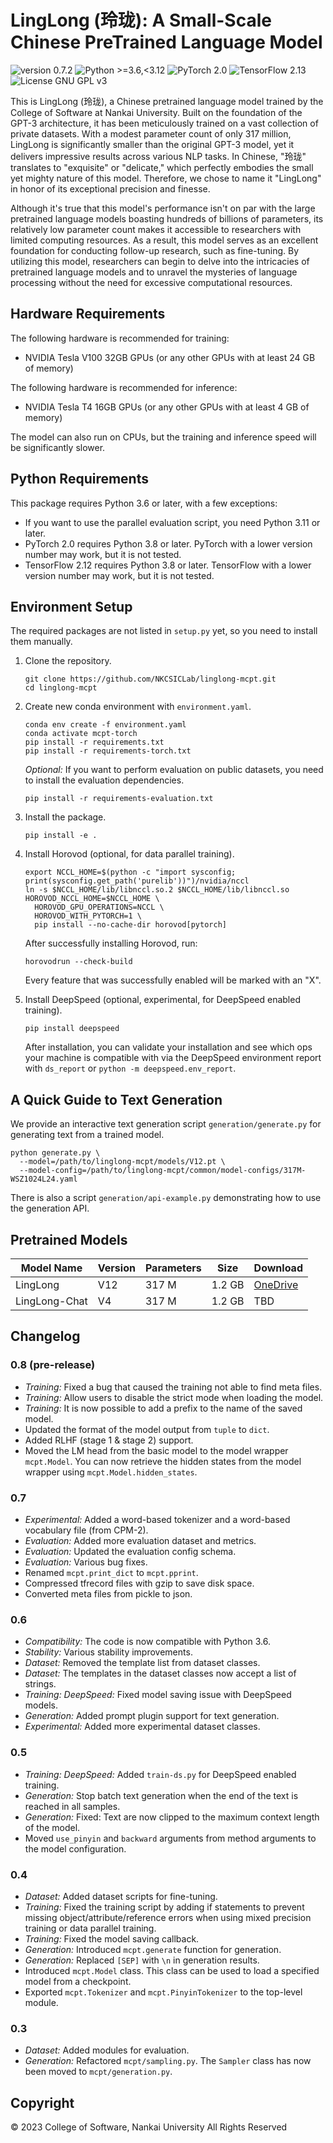 # LingLong (玲珑): A Small-Scale Chinese PreTrained Language Model

![version 0.7.2](https://img.shields.io/badge/version-0.7.2-blue)
![Python >=3.6,<3.12](https://img.shields.io/badge/Python->=3.6,<3.12-blue?logo=python&logoColor=white)
![PyTorch 2.0](https://img.shields.io/badge/PyTorch-2.0-EE4C2C?logo=pytorch&logoColor=white)
![TensorFlow 2.13](https://img.shields.io/badge/TensorFlow-2.13-FF6F00?logo=tensorflow&logoColor=white)
![License GNU GPL v3](https://img.shields.io/badge/License-GNU%20GPL%20v3-blue?logo=gnu&logoColor=white)

This is LingLong (玲珑), a Chinese pretrained language model trained by the College of Software at Nankai University.
Built on the foundation of the GPT-3 architecture, it has been meticulously trained on a vast collection of private datasets.
With a modest parameter count of only 317 million, LingLong is significantly smaller than the original GPT-3 model, yet it delivers impressive results across various NLP tasks.
In Chinese, "玲珑" translates to "exquisite" or "delicate," which perfectly embodies the small yet mighty nature of this model.
Therefore, we chose to name it "LingLong" in honor of its exceptional precision and finesse.

Although it's true that this model's performance isn't on par with the large pretrained language models boasting hundreds of billions of parameters, its relatively low parameter count makes it accessible to researchers with limited computing resources.
As a result, this model serves as an excellent foundation for conducting follow-up research, such as fine-tuning.
By utilizing this model, researchers can begin to delve into the intricacies of pretrained language models and to unravel the mysteries of language processing without the need for excessive computational resources.

## Hardware Requirements

The following hardware is recommended for training:

- NVIDIA Tesla V100 32GB GPUs (or any other GPUs with at least 24 GB of memory)

The following hardware is recommended for inference:

- NVIDIA Tesla T4 16GB GPUs (or any other GPUs with at least 4 GB of memory)

The model can also run on CPUs, but the training and inference speed will be significantly slower.

## Python Requirements

This package requires Python 3.6 or later, with a few exceptions:

- If you want to use the parallel evaluation script, you need Python 3.11 or later.
- PyTorch 2.0 requires Python 3.8 or later. PyTorch with a lower version number may work, but it is not tested.
- TensorFlow 2.12 requires Python 3.8 or later. TensorFlow with a lower version number may work, but it is not tested.

## Environment Setup

The required packages are not listed in `setup.py` yet, so you need to install them manually.

1. Clone the repository.

    ```
    git clone https://github.com/NKCSICLab/linglong-mcpt.git
    cd linglong-mcpt
    ```

2. Create new conda environment with `environment.yaml`.

    ```
    conda env create -f environment.yaml
    conda activate mcpt-torch
    pip install -r requirements.txt
    pip install -r requirements-torch.txt
    ```
   
    *Optional:* If you want to perform evaluation on public datasets, you need to install the evaluation dependencies.
   
    ```
    pip install -r requirements-evaluation.txt
    ```

3. Install the package.

    ```
    pip install -e .
    ```

4. Install Horovod (optional, for data parallel training).

    ```
    export NCCL_HOME=$(python -c "import sysconfig; print(sysconfig.get_path('purelib'))")/nvidia/nccl
    ln -s $NCCL_HOME/lib/libnccl.so.2 $NCCL_HOME/lib/libnccl.so
    HOROVOD_NCCL_HOME=$NCCL_HOME \
      HOROVOD_GPU_OPERATIONS=NCCL \
      HOROVOD_WITH_PYTORCH=1 \
      pip install --no-cache-dir horovod[pytorch]
    ```
    After successfully installing Horovod, run:

    ```
    horovodrun --check-build
    ```

    Every feature that was successfully enabled will be marked with an "X".
   
5. Install DeepSpeed (optional, experimental, for DeepSpeed enabled training).

    ```
    pip install deepspeed
    ```
   
    After installation, you can validate your installation and see which ops your machine is compatible with via the DeepSpeed environment report with `ds_report` or `python -m deepspeed.env_report`.

## A Quick Guide to Text Generation

We provide an interactive text generation script `generation/generate.py` for generating text from a trained model.

```
python generate.py \
  --model=/path/to/linglong-mcpt/models/V12.pt \
  --model-config=/path/to/linglong-mcpt/common/model-configs/317M-WSZ1024L24.yaml
```

There is also a script `generation/api-example.py` demonstrating how to use the generation API.

## Pretrained Models

| Model Name    | Version | Parameters | Size   | Download                                                                |
|---------------|---------|------------|--------|-------------------------------------------------------------------------|
| LingLong      | V12     | 317 M      | 1.2 GB | [OneDrive](https://1drv.ms/u/s!AszCaIeLPgHUj-wymU62HcCOduEZcg?e=bzyCzU) |
| LingLong-Chat | V4      | 317 M      | 1.2 GB | TBD                                                                     |     

## Changelog

### 0.8 (pre-release)

- *Training:* Fixed a bug that caused the training not able to find meta files.
- *Training:* Allow users to disable the strict mode when loading the model.
- *Training:* It is now possible to add a prefix to the name of the saved model.
- Updated the format of the model output from `tuple` to `dict`.
- Added RLHF (stage 1 & stage 2) support.
- Moved the LM head from the basic model to the model wrapper `mcpt.Model`. You can now retrieve the hidden states from the model wrapper using `mcpt.Model.hidden_states`.

### 0.7

- *Experimental:* Added a word-based tokenizer and a word-based vocabulary file (from CPM-2).
- *Evaluation:* Added more evaluation dataset and metrics.
- *Evaluation:* Updated the evaluation config schema.
- *Evaluation:* Various bug fixes.
- Renamed `mcpt.print_dict` to `mcpt.pprint`.
- Compressed tfrecord files with gzip to save disk space.
- Converted meta files from pickle to json.

### 0.6

- *Compatibility:* The code is now compatible with Python 3.6.
- *Stability:* Various stability improvements.
- *Dataset:* Removed the template list from dataset classes.
- *Dataset:* The templates in the dataset classes now accept a list of strings.
- *Training:* *DeepSpeed:* Fixed model saving issue with DeepSpeed models.
- *Generation:* Added prompt plugin support for text generation.
- *Experimental:* Added more experimental dataset classes.

### 0.5

- *Training:* *DeepSpeed:* Added `train-ds.py` for DeepSpeed enabled training.
- *Generation:* Stop batch text generation when the end of the text is reached in all samples.
- *Generation:* Fixed: Text are now clipped to the maximum context length of the model.
- Moved `use_pinyin` and `backward` arguments from method arguments to the model configuration.

### 0.4

- *Dataset:* Added dataset scripts for fine-tuning.
- *Training:* Fixed the training script by adding if statements to prevent missing object/attribute/reference errors when using mixed precision training or data parallel training.
- *Training:* Fixed the model saving callback.
- *Generation:* Introduced `mcpt.generate` function for generation.
- *Generation:* Replaced `[SEP]` with `\n` in generation results.
- Introduced `mcpt.Model` class. This class can be used to load a specified model from a checkpoint.
- Exported `mcpt.Tokenizer` and `mcpt.PinyinTokenizer` to the top-level module.

### 0.3

- *Dataset:* Added modules for evaluation.
- *Generation:* Refactored `mcpt/sampling.py`. The `Sampler` class has now been moved to `mcpt/generation.py`.

## Copyright

© 2023 College of Software, Nankai University All Rights Reserved
